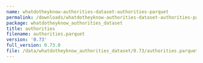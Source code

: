 ```yaml
---
name: whatdotheyknow-authorities-dataset-authorities-parquet
permalink: /downloads/whatdotheyknow-authorities-dataset-authorities-parquet/0_73
package: whatdotheyknow_authorities_dataset
title: authorities
filename: authorities.parquet
version: '0.73'
full_version: 0.73.0
file: /data/whatdotheyknow_authorities_dataset/0.73/authorities.parquet
---
```

